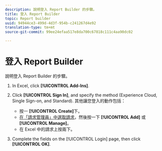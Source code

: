 ```yaml
---
description: 說明登入 Report Builder 的步驟。
title: 登入 Report Builder
topic: Report builder
uuid: 94944ce3-499d-4d3f-954b-c241267d4e92
translation-type: tm+mt
source-git-commit: 99ee24efaa517e8da700c67818c111c4aa90dc02

---
```



# 登入 Report Builder

說明登入 Report Builder 的步驟。

1. In Excel, click **[!UICONTROL Add-Ins]**.
1. Click **[!UICONTROL Sign In]**, and specify the method (Experience Cloud, Single Sign-on, and Standard). 其他讓您登入的動作包括：

   * 按一 **[!UICONTROL Create]**&#x200B;下。
   * [在「請求管理員」中選取請求](/help/analyze/report-builder/manage-requests/r-arb-manage-requests.md)，然後按一下 **[!UICONTROL Add]** 或 **[!UICONTROL Manage]**。
   * 在 Excel 中的請求上按兩下。

1. Complete the fields on the [!UICONTROL Login] page, then click **[!UICONTROL OK]**.

